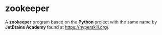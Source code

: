 # zookeeper

A **zookeeper** program based on the **Python** project with the same name by **JetBrains Academy** found at https://hyperskill.org/.
